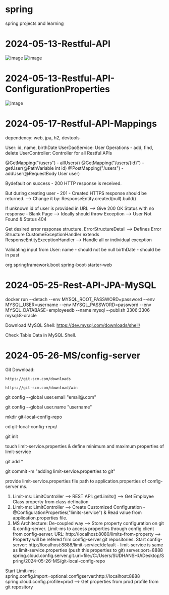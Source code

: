 # spring
spring projects and learning

# 2024-05-13-Restful-API
![image](https://github.com/sudhanshu-y/spring/assets/117539682/a24413a2-0690-4ffc-8d71-feb4c9c5257f)
![image](https://github.com/sudhanshu-y/spring/assets/117539682/99ae8836-8dc1-4894-94d8-265ce9ab22af)

# 2024-05-13-Restful-API-ConfigurationProperties
![image](https://github.com/sudhanshu-y/spring/assets/117539682/66ff76c9-55e8-4172-bab4-88b490e2f2d3)

# 2024-05-17-Restful-API-Mappings
dependency: web, jpa, h2, devtools

User: id, name, birthDate
UserDaoService: User Operations - add, find, delete
UserController: Controller for all Restful APIs

@GetMapping("/users") - allUsers()
@GetMapping("/users/{id}") - getUser(@PathVariable int id)
@PostMapping("/users") - addUser(@RequestBody User user)

Bydefault on success - 200 HTTP response is received. 

But during creating user - 201 - Created HTTPS response should be returned. 
--> Change it by: ResponseEntity.created(null).build()

If unknown id of user is provided in URL --> Give 200 OK Status with no response - Blank Page
--> Ideally should throw Exception --> User Not Found & Status 404 

Get desired error response structure. 
ErrorStructureDetail --> Defines Error Structure
CustomeExceptionHandler extends ResponseEntityExceptionHandler --> Handle all or individual exception


Validating input from User:
name - should not be null
birthDate - should be in past

<dependency>
	<groupId>org.springframework.boot</groupId>
	<artifactId>spring-boot-starter-web</artifactId>
</dependency>



# 2024-05-25-Rest-API-JPA-MySQL

docker run --detach --env MYSQL_ROOT_PASSWORD=password --env MYSQL_USER=username --env MYSQL_PASSWORD=password --env MYSQL_DATABASE=employeedb --name mysql --publish 3306:3306 mysql:8-oracle

Download MySQL Shell:
https://dev.mysql.com/downloads/shell/

Check Table Data in MySQL Shell.

# 2024-05-26-MS/config-server

Git Download:

	https://git-scm.com/downloads
 
	https://git-scm.com/download/win

git config --global user.email "email@.com"

git config --global user.name "username"

mkdir git-local-config-repo

cd git-local-config-repo/

git init

touch limit-service.properties & define minimum and maximum properties of limit-service

git add *

git commit -m "adding limit-service.properties to git"


provide limit-service.properties file path to application.properties of config-server ms. 

1) Limit-ms: LimitController --> REST API: getLimits() --> Get Employee Class property from class defination 
2) Limit-ms: LimitController --> Create Customized Configuration - @ConfigurationProperties("limits-service") & Read value from application.properties file.
3) MS Architecture: De-coupled way --> Store property configuration on git & config-server. Limit-ms to access properties through config client from config-server.
URL: http://localhost:8080/limits-from-property --> Property will be refered frim config-server git repositories.
Start config-server: http://localhost:8888/limit-service/default - limit-service is same as limit-service.properties (push this properties to git)
server.port=8888
spring.cloud.config.server.git.uri=file:/C:/Users/SUDHANSHU/Desktop/Spring/2024-05-26-MS/git-local-config-repo

Start Limit-ms: 
spring.config.import=optional:configserver:http://localhost:8888
spring.cloud.config.profile=prod --> Get properties from prod profile from git repository 


